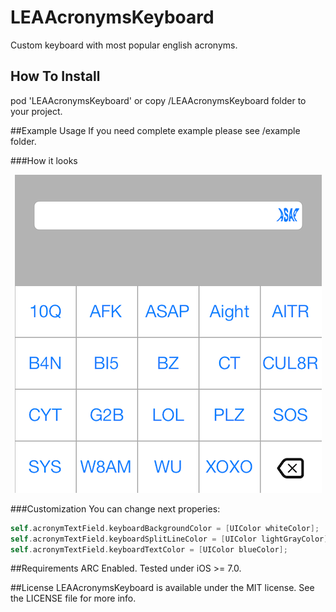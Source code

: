 LEAAcronymsKeyboard
=================

Custom keyboard with most popular english acronyms.

## How To Install
pod 'LEAAcronymsKeyboard' or copy /LEAAcronymsKeyboard folder to your project.

##Example Usage
If you need complete example please see /example folder.

###How it looks
<p align="center">
  <img src="https://github.com/HelenaL/LEAAcronymsKeyboard/blob/gh-pages/ReadMe/screenshot.png" alt="lea example"/>
</p>

###Customization
You can change next properies:

``` objective-c
self.acronymTextField.keyboardBackgroundColor = [UIColor whiteColor];
self.acronymTextField.keyboardSplitLineColor = [UIColor lightGrayColor];
self.acronymTextField.keyboardTextColor = [UIColor blueColor];
```

##Requirements
ARC Enabled.
Tested under iOS >= 7.0.

##License
LEAAcronymsKeyboard is available under the MIT license. See the LICENSE file for more info.

